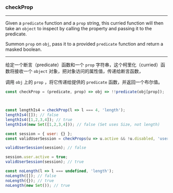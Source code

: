 ### checkProp

------------

Given a `predicate` function and a `prop` string, this curried function will then take an `object` to inspect by calling the property and passing it to the predicate.

Summon `prop` on `obj`, pass it to a provided `predicate` function and return a masked boolean.

------------

给定一个断言（predicate）函数和一个 `prop` 字符串，这个柯里化（curried）函数将接收一个 `object` 对象，把对象访问的属性值，传递给断言函数，

调用 `obj` 上的 `prop` ，将它传递给提供的 `predicate` 函数，并返回一个布尔值。

```js
const checkProp = (predicate, prop) => obj => !!predicate(obj[prop]);
```

```js


const lengthIs4 = checkProp(l => l === 4, 'length');
lengthIs4([]); // false
lengthIs4([1,2,3,4]); // true
lengthIs4(new Set([1,2,3,4])); // false (Set uses Size, not length)

const session = { user: {} };
const validUserSession = checkProps(u => u.active && !u.disabled, 'user');

validUserSession(session); // false

session.user.active = true;
validUserSession(session); // true

const noLength(l => l === undefined, 'length');
noLength([]); // false
noLength({}); // true
noLength(new Set()); // true
```
